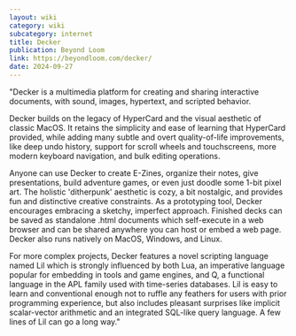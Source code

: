 ```yaml
---
layout: wiki
category: wiki
subcategory: internet
title: Decker
publication: Beyond Loom
link: https://beyondloom.com/decker/
date: 2024-09-27
---
```


"Decker is a multimedia platform for creating and sharing interactive documents, with sound, images, hypertext, and scripted behavior.

Decker builds on the legacy of HyperCard and the visual aesthetic of classic MacOS. It retains the simplicity and ease of learning that HyperCard provided, while adding many subtle and overt quality-of-life improvements, like deep undo history, support for scroll wheels and touchscreens, more modern keyboard navigation, and bulk editing operations.

Anyone can use Decker to create E-Zines, organize their notes, give presentations, build adventure games, or even just doodle some 1-bit pixel art. The holistic 'ditherpunk' aesthetic is cozy, a bit nostalgic, and provides fun and distinctive creative constraints. As a prototyping tool, Decker encourages embracing a sketchy, imperfect approach. Finished decks can be saved as standalone .html documents which self-execute in a web browser and can be shared anywhere you can host or embed a web page. Decker also runs natively on MacOS, Windows, and Linux.

For more complex projects, Decker features a novel scripting language named Lil which is strongly influenced by both Lua, an imperative language popular for embedding in tools and game engines, and Q, a functional language in the APL family used with time-series databases. Lil is easy to learn and conventional enough not to ruffle any feathers for users with prior programming experience, but also includes pleasant surprises like implicit scalar-vector arithmetic and an integrated SQL-like query language. A few lines of Lil can go a long way."
